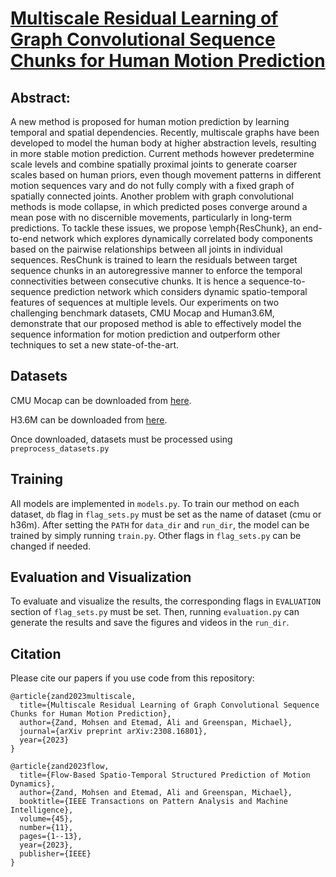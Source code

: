 # [Multiscale Residual Learning of Graph Convolutional Sequence Chunks for Human Motion Prediction](https://arxiv.org/abs/2308.16801)
## Abstract:
A new method is proposed for human motion prediction by learning temporal and spatial dependencies.
Recently, multiscale graphs have been  developed to model the human body at higher  abstraction levels, resulting in more stable motion prediction. 
Current methods however predetermine scale levels and combine spatially proximal joints to generate coarser scales based on human priors, even though movement patterns in different motion sequences vary and do not fully comply with a fixed graph of spatially connected joints. Another problem with graph convolutional methods is mode collapse, in which predicted poses converge around a mean pose with no discernible movements, particularly in long-term predictions. To tackle these issues, we propose \emph{ResChunk}, an end-to-end network which explores dynamically correlated body components based on the pairwise relationships between all joints in individual sequences. ResChunk  is trained to learn the residuals between target sequence chunks in an autoregressive manner to enforce the temporal connectivities between consecutive chunks. 
It is hence a sequence-to-sequence prediction network which considers dynamic spatio-temporal features of sequences at multiple levels. 
Our experiments on two challenging benchmark datasets, CMU Mocap and Human3.6M, demonstrate that our proposed method is able to effectively model the sequence information for motion prediction and outperform other techniques to set a new state-of-the-art.

## Datasets
CMU Mocap can be downloaded from [here](https://github.com/chaneyddtt/Convolutional-Sequence-to-Sequence-Model-for-Human-Dynamics/tree/master/data/cmu_mocap).

H3.6M can be downloaded from [here](https://github.com/una-dinosauria/human-motion-prediction).

Once downloaded, datasets must be processed using `preprocess_datasets.py`


## Training 
All models are implemented in `models.py`.
To train our method on each dataset, `db` flag in `flag_sets.py` must be set as the name of dataset (cmu or h36m). 
After setting the `PATH` for `data_dir` and `run_dir`, the model can be trained by simply running `train.py`.
Other flags in `flag_sets.py` can be changed if needed. 


## Evaluation and Visualization
To evaluate and visualize the results, the corresponding flags in `EVALUATION` section of `flag_sets.py` must be set. Then, running `evaluation.py` can generate the results and save the figures and videos in the `run_dir`. 

## Citation
Please cite our papers if you use code from this repository:
```
@article{zand2023multiscale,
  title={Multiscale Residual Learning of Graph Convolutional Sequence Chunks for Human Motion Prediction},
  author={Zand, Mohsen and Etemad, Ali and Greenspan, Michael},
  journal={arXiv preprint arXiv:2308.16801},
  year={2023}
}
```

```
@article{zand2023flow,
  title={Flow-Based Spatio-Temporal Structured Prediction of Motion Dynamics},
  author={Zand, Mohsen and Etemad, Ali and Greenspan, Michael},
  booktitle={IEEE Transactions on Pattern Analysis and Machine Intelligence},
  volume={45},
  number={11},
  pages={1--13},
  year={2023},
  publisher={IEEE}
}
```

